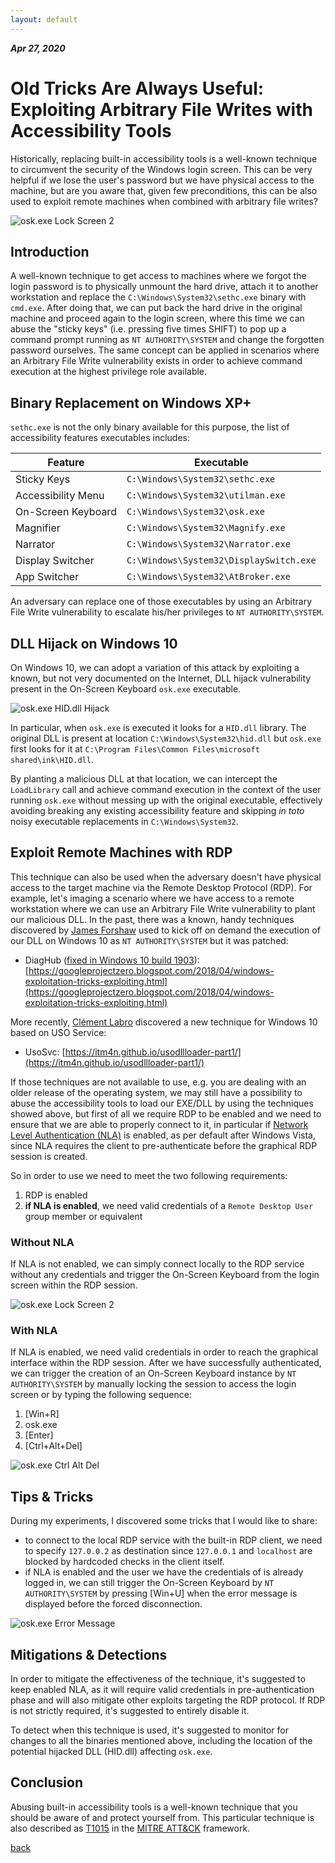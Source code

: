 ```yaml
---
layout: default
---
```


_**Apr 27, 2020**_

# Old Tricks Are Always Useful: Exploiting Arbitrary File Writes with Accessibility Tools

Historically, replacing built-in accessibility tools is a well-known technique to circumvent the security of the Windows login screen. This can be very helpful if we lose the user's password but we have physical access to the machine, but are you aware that, given few preconditions, this can be also used to exploit remote machines when combined with arbitrary file writes?

![osk.exe Lock Screen 2](../assets/images/osk-lock-screen-2.jpg "osk.exe Lock Screen 2")

## Introduction

A well-known technique to get access to machines where we forgot the login password is to physically unmount the hard drive, attach it to another workstation and replace the `C:\Windows\System32\sethc.exe` binary with `cmd.exe`. After doing that, we can put back the hard drive in the original machine and proceed again to the login screen, where this time we can abuse the "sticky keys" (i.e. pressing five times SHIFT) to pop up a command prompt running as `NT AUTHORITY\SYSTEM` and change the forgotten password ourselves. The same concept can be applied in scenarios where an Arbitrary File Write vulnerability exists in order to achieve command execution at the highest privilege role available.

## Binary Replacement on Windows XP+

`sethc.exe` is not the only binary available for this purpose, the list of accessibility features executables includes:

| Feature | Executable |
|---|---|
| Sticky Keys | `C:\Windows\System32\sethc.exe` |
| Accessibility Menu | `C:\Windows\System32\utilman.exe` |
| On-Screen Keyboard | `C:\Windows\System32\osk.exe` |
| Magnifier | `C:\Windows\System32\Magnify.exe` |
| Narrator | `C:\Windows\System32\Narrator.exe` |
| Display Switcher | `C:\Windows\System32\DisplaySwitch.exe` |
| App Switcher | `C:\Windows\System32\AtBroker.exe` |

An adversary can replace one of those executables by using an Arbitrary File Write vulnerability to escalate his/her privileges to `NT AUTHORITY\SYSTEM`.

## DLL Hijack on Windows 10

On Windows 10, we can adopt a variation of this attack by exploiting a known, but not very documented on the Internet, DLL hijack vulnerability present in the On-Screen Keyboard `osk.exe` executable.

![osk.exe HID.dll Hijack](../assets/images/osk-dll-hijack.jpg "osk.exe HID.dll Hijack")

In particular, when `osk.exe` is executed it looks for a `HID.dll` library. The original DLL is present at location `C:\Windows\System32\hid.dll` but `osk.exe` first looks for it at `C:\Program Files\Common Files\microsoft shared\ink\HID.dll`.

By planting a malicious DLL at that location, we can intercept the `LoadLibrary` call and achieve command execution in the context of the user running `osk.exe` without messing up with the original executable, effectively avoiding breaking any existing accessibility feature and skipping _in toto_ noisy executable replacements in `C:\Windows\System32`.

## Exploit Remote Machines with RDP

This technique can also be used when the adversary doesn't have physical access to the target machine via the Remote Desktop Protocol (RDP). For example, let's imaging a scenario where we have access to a remote workstation where we can use an Arbitrary File Write vulnerability to plant our malicious DLL. In the past, there was a known, handy techniques discovered by [James Forshaw](https://twitter.com/tiraniddo) used to kick off on demand the execution of our DLL on Windows 10 as `NT AUTHORITY\SYSTEM` but it was patched:

- DiagHub ([fixed in Windows 10 build 1903](https://twitter.com/decoder_it/status/1131247394031579138)): [https://googleprojectzero.blogspot.com/2018/04/windows-exploitation-tricks-exploiting.html](https://googleprojectzero.blogspot.com/2018/04/windows-exploitation-tricks-exploiting.html)

More recently, [Clément Labro](https://twitter.com/itm4n) discovered a new technique for Windows 10 based on USO Service:

- UsoSvc: [https://itm4n.github.io/usodllloader-part1/](https://itm4n.github.io/usodllloader-part1/)

If those techniques are not available to use, e.g. you are dealing with an older release of the operating system, we may still have a possibility to abuse the accessibility tools to load our EXE/DLL by using the techniques showed above, but first of all we require RDP to be enabled and we need to ensure that we are able to properly connect to it, in particular if [Network Level Authentication (NLA)](https://docs.microsoft.com/en-us/previous-versions/windows/it-pro/windows-server-2008-R2-and-2008/cc732713(v=ws.11)?redirectedfrom=MSDN) is enabled, as per default after Windows Vista, since NLA requires the client to pre-authenticate before the graphical RDP session is created.

So in order to use we need to meet the two following requirements:

1. RDP is enabled
2. **if NLA is enabled**, we need valid credentials of a `Remote Desktop User` group member or equivalent

### Without NLA

If NLA is not enabled, we can simply connect locally to the RDP service without any credentials and trigger the On-Screen Keyboard from the login screen within the RDP session.

![osk.exe Lock Screen 2](../assets/images/osk-lock-screen-1.jpg "osk.exe Lock Screen 1")

### With NLA

If NLA is enabled, we need valid credentials in order to reach the graphical interface within the RDP session. After we have successfully authenticated, we can trigger the creation of an On-Screen Keyboard instance by `NT AUTHORITY\SYSTEM` by manually locking the session to access the login screen or by typing the following sequence:

1. [Win+R]
2. osk.exe
3. [Enter]
4. [Ctrl+Alt+Del]

![osk.exe Ctrl Alt Del](../assets/images/osk-ctrl-alt-del.jpg "osk.exe Ctrl Alt Del")

## Tips & Tricks

During my experiments, I discovered some tricks that I would like to share:

- to connect to the local RDP service with the built-in RDP client, we need to specify `127.0.0.2` as destination since `127.0.0.1` and `localhost` are blocked by hardcoded checks in the client itself.
- if NLA is enabled and the user we have the credentials of is already logged in, we can still trigger the On-Screen Keyboard by `NT AUTHORITY\SYSTEM` by pressing [Win+U] when the error message is displayed before the forced disconnection.

![osk.exe Error Message](../assets/images/osk-error-message.jpg "osk.exe Error Message")

## Mitigations & Detections

In order to mitigate the effectiveness of the technique, it's suggested to keep enabled NLA, as it will require valid credentials in pre-authentication phase and will also mitigate other exploits targeting the RDP protocol. If RDP is not strictly required, it's suggested to entirely disable it.

To detect when this technique is used, it's suggested to monitor for changes to all the binaries mentioned above, including the location of the potential hijacked DLL (HID.dll) affecting `osk.exe`.

## Conclusion

Abusing built-in accessibility tools is a well-known technique that you should be aware of and protect yourself from. This particular technique is also described as [T1015](https://attack.mitre.org/techniques/T1015/) in the [MITRE ATT&CK](https://attack.mitre.org/) framework.

[back](../)
